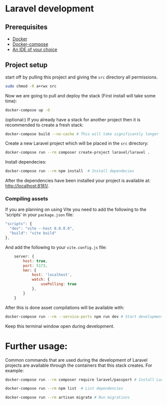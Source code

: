 # Laravel development

## Prerequisites

- [Docker](https://docs.docker.com/)
- [Docker-compose](https://docs.docker.com/compose/)
- [An IDE of your choice](https://www.jetbrains.com/phpstorm/)

## Project setup
start off by pulling this project and giving the ```src``` directory all permissions.
```bash
sudo chmod -R a+rwx src
```

Now we are going to pull and deploy the stack (First install will take some time):
```bash
docker-compose up -d
```

(optional:) If you already have a stack for another project then it is recommended to create a fresh stack:
```bash
docker-compose build --no-cache # This will take significantly longer
```



Create a new Laravel project which will be placed in the ```src``` directory:
```bash
docker-compose run --rm composer create-project laravel/laravel .
```


Install dependecies:
```bash
docker-compose run --rm npm install  # Install dependecies
```

After the dependencies have been installed your project is available at:  [http://localhost:8181/](http://localhost:8181/).
### Compiling assets
If you are planning on using Vite you need to add the following to the 'scripts' in your ```package.json``` file:

```js
"scripts": {
  "dev": "vite --host 0.0.0.0",
  "build": "vite build"
},
```

And add the following to your ```vite.config.js``` file:
```js
    server: {
        host: true,
        port: 5173,
        hmr: {
            host: 'localhost',
            watch: {
                usePolling: true
            },
        }
    }
```

After this is done asset compilations will be available with:
```bash
docker-compose run --rm --service-ports npm run dev # Start development server
```
Keep this terminal window open during development.

# Further usage:
Common commands that are used during the development of Laravel projects are available through the containers
that this stack creates. For example:

```bash
docker-compose run --rm composer require laravel/passport # Install Laravel Passport
```

```bash
docker-compose run --rm npm list  # List dependencies
```

```bash
docker-compose run --rm artisan migrate # Run migrations
```


